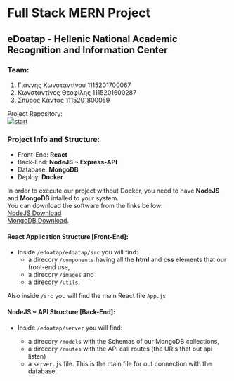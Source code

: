 # Full Stack MERN Project 
## eDoatap - Hellenic National Academic Recognition and Information Center 

### Team:
1. Γιάννης Κωνσταντίνου 1115201700067
2. Κωνσταντίνος Θεοφίλης 1115201600287
3. Σπύρος Κάντας 1115201800059

Project Repository: <br>
[![start](https://img.shields.io/badge/GitHub-100000?style=for-the-badge&logo=github&logoColor=white)](https://github.com/kostantinostheo/e-doatap)


### Project Info and Structure:
- Front-End: <b>React</b>
- Back-End: <b>NodeJS ~ Express-API</b>
- Database: <b>MongoDB</b>
- Deploy: <b>Docker</b>

In order to execute our project without Docker, you need to have <b>NodeJS</b> and <b>MongoDB</b> intalled to your system. <br/>
You can download the software from the links bellow: <br>
[NodeJS Download](https://nodejs.org/en/download/) <br>
[MongoDB Download](https://docs.mongodb.com/manual/administration/install-community/).


#### React Application Structure [Front-End]:

- Inside `/edoatap/edoatap/src` you will find:
  - a direcory `/components` having all the <b>html</b> and <b>css</b> elements that our front-end use,
  - a direcory `/images` and
  - a direcory `/utils`. <br/>

Also inside `/src` you will find the main React file `App.js`
 
#### NodeJS ~ API Structure [Back-End]:

- Inside `/edoatap/server` you will find:
  - a direcory `/models` with the Schemas of our MongoDB collections,
  - a direcory `/routes` with the API call routes (the URIs that out api listen)
  - a `server.js` file. This is the main file for out connection with the database.
  
  
  <br>